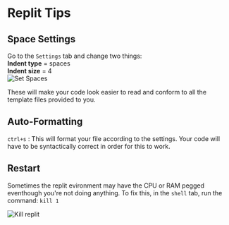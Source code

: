 # Replit Tips

## Space Settings
Go to the `Settings` tab and change two things:  
**Indent type** = spaces  
**Indent size** = 4  
![Set Spaces](/mod_imgs/set_tabs.jpg)

These will make your code look easier to read and conform to all the template files provided to you.

## Auto-Formatting
`ctrl+s` : This will format your file according to the settings. Your code will have to be syntactically correct
in order for this to work.  

## Restart 
Sometimes the replit evironment may have the CPU or RAM pegged eventhough you're not doing anything.
To fix this, in the `shell` tab, run the command: `kill 1`

![Kill replit](/mod_imgs/kill1.jpg)

